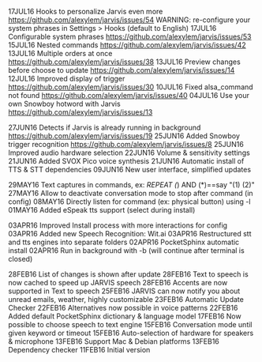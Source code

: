 
17JUL16 Hooks to personalize Jarvis even more https://github.com/alexylem/jarvis/issues/54
        WARNING: re-configure your system phrases in Settings > Hooks (default to English)
17JUL16 Configurable system phrases https://github.com/alexylem/jarvis/issues/53
15JUL16 Nested commands https://github.com/alexylem/jarvis/issues/42
13JUL16 Multiple orders at once https://github.com/alexylem/jarvis/issues/38
13JUL16 Preview changes before choose to update https://github.com/alexylem/jarvis/issues/14
12JUL16 Improved display of trigger https://github.com/alexylem/jarvis/issues/30
10JUL16 Fixed alsa_command not found https://github.com/alexylem/jarvis/issues/40
04JUL16 Use your own Snowboy hotword with Jarvis https://github.com/alexylem/jarvis/issues/13

27JUN16 Detects if Jarvis is already running in background https://github.com/alexylem/jarvis/issues/19
25JUN16 Added Snowboy trigger recognition https://github.com/alexylem/jarvis/issues/8
25JUN16 Improved audio hardware selection
22JUN16 Volume & sensitivity settings
21JUN16 Added SVOX Pico voice synthesis
21JUN16 Automatic install of TTS & STT dependencies
09JUN16 New user interface, simplified updates

29MAY16 Text captures in commands, ex: *REPEAT (*) AND (*)==say "(1) (2)"
27MAY16 Allow to deactivate conversation mode to stop after command (in config)
08MAY16 Directly listen for command (ex: physical button) using -l
01MAY16 Added eSpeak tts support (select during install)

03APR16 Improved Install process with more interactions for config
03APR16 Added new Speech Recognition: Wit.ai
03APR16 Restructured stt and tts engines into separate folders
02APR16 PocketSphinx automatic install
02APR16 Run in background with -b (will continue after terminal is closed)

28FEB16 List of changes is shown after update
28FEB16 Text to speech is now cached to speed up JARVIS speech
28FEB16 Accents are now supported in Text to speech
25FEB16 JARVIS can now notify you about unread emails, weather, highly customizable
23FEB16 Automatic Update Checker
22FEB16 Alternatives now possible in voice patterns
22FEB16 Added default PocketSphinx dictionary & language model
17FEB16 Now possible to choose speech to text engine
15FEB16 Conversation mode until given keyword or timeout
15FEB16 Auto-selection of hardware for speakers & microphone
13FEB16 Support Mac & Debian platforms
13FEB16 Dependency checker
11FEB16 Initial version

